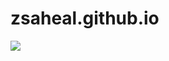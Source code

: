 # zsaheal.github.io


<a href="https://www.buymeacoffee.com/zsaheal"><img src="https://img.buymeacoffee.com/button-api/?text=buy me a coffee <3&emoji=&slug=zsaheal&button_colour=5fc43b&font_colour=000000&font_family=Poppins&outline_colour=000000&coffee_colour=FFDD00" /></a>
